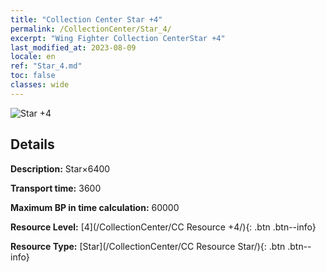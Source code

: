 ```yaml
---
title: "Collection Center Star +4"
permalink: /CollectionCenter/Star_4/
excerpt: "Wing Fighter Collection CenterStar +4"
last_modified_at: 2023-08-09
locale: en
ref: "Star_4.md"
toc: false
classes: wide
---
```



![Star +4](/images/cc/CC_Star_4.png)

## Details

  **Description:** Star×6400

  **Transport time:** 3600

  **Maximum BP in time calculation:** 60000

  **Resource Level:** [4](/CollectionCenter/CC Resource +4/){: .btn .btn--info}

  **Resource Type:** [Star](/CollectionCenter/CC Resource Star/){: .btn .btn--info}

